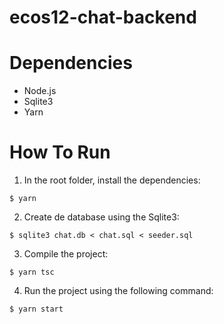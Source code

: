 # ecos12-chat-backend

# Dependencies

- Node.js
- Sqlite3
- Yarn

# How To Run

1. In the root folder, install the dependencies:

```
$ yarn
```

2. Create de database using the Sqlite3:

```
$ sqlite3 chat.db < chat.sql < seeder.sql
```

3. Compile the project:

```
$ yarn tsc
```

4. Run the project using the following command:

```
$ yarn start
```
